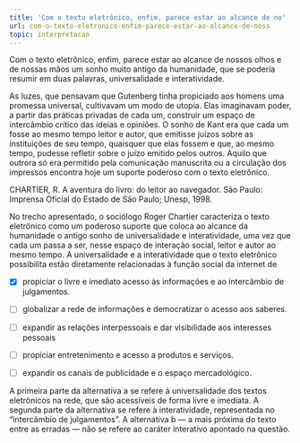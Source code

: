 ```yaml
---
title: 'Com o texto eletrônico, enfim, parece estar ao alcance de no'
url: com-o-texto-eletronico-enfim-parece-estar-ao-alcance-de-noss
topic: interpretacao
---
```



Com o texto eletrônico, enfim, parece estar ao alcance de nossos olhos e de nossas mãos um sonho muito antigo da humanidade, que se poderia resumir em duas palavras, universalidade e interatividade.

As luzes, que pensavam que Gutenberg tinha propiciado aos homens uma promessa universal, cultivavam um modo de utopia. Elas imaginavam poder, a partir das práticas privadas de cada um, construir um espaço de intercâmbio crítico das ideias e opiniões. O sonho de Kant era que cada um fosse ao mesmo tempo leitor e autor, que emitisse juízos sobre as instituições de seu tempo, quaisquer que elas fossem e que, ao mesmo tempo, pudesse refletir sobre o juízo emitido pelos outros. Aquilo que outrora só era permitido pela comunicação manuscrita ou a circulação dos impressos encontra hoje um suporte poderoso com o texto eletrônico.

CHARTIER, R. A aventura do livro: do leitor ao navegador. São Paulo: Imprensa Oficial do Estado de São Paulo; Unesp, 1998.

No trecho apresentado, o sociólogo Roger Chartier caracteriza o texto eletrônico como um poderoso suporte que coloca ao alcance da humanidade o antigo sonho de universalidade e interatividade, uma vez que cada um passa a ser, nesse espaço de interação social, leitor e autor ao mesmo tempo. A universalidade e a interatividade que o texto eletrônico possibilita estão diretamente relacionadas à função social da internet de



- [x] propiciar o livre e imediato acesso às informações e ao intercâmbio de julgamentos.
- [ ] globalizar a rede de informações e democratizar o acesso aos saberes.
- [ ] expandir as relações interpessoais e dar visibilidade aos interesses pessoais
- [ ] propiciar entretenimento e acesso a produtos e serviços.
- [ ] expandir os canais de publicidade e o espaço mercadológico.


A primeira parte da alternativa a se refere à universalidade dos textos eletrônicos na rede, que são acessíveis de forma livre e imediata. A segunda parte da alternativa se refere à interatividade, representada no “intercâmbio de julgamentos”. A alternativa b — a mais próxima do texto entre as erradas — não se refere ao caráter interativo apontado na questão.
